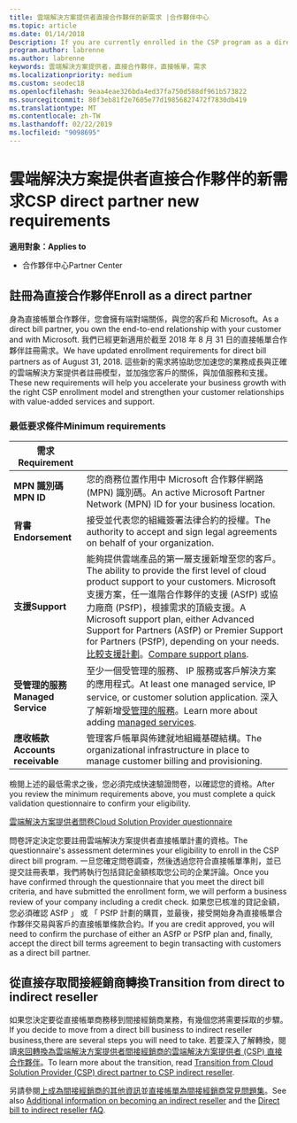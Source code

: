 ```yaml
---
title: 雲端解決方案提供者直接合作夥伴的新需求 |合作夥伴中心
ms.topic: article
ms.date: 01/14/2018
Description: If you are currently enrolled in the CSP program as a direct partner, you should prepare to meet these updated support and services requirements.
program.author: labrenne
ms.author: labrenne
keywords: 雲端解決方案提供者，直接合作夥伴，直接帳單，需求
ms.localizationpriority: medium
ms.custom: seodec18
ms.openlocfilehash: 9eaa4eae326bda4ed37fa750d588df961b573822
ms.sourcegitcommit: 80f3eb81f2e7605e77d19856827472f7830db419
ms.translationtype: MT
ms.contentlocale: zh-TW
ms.lasthandoff: 02/22/2019
ms.locfileid: "9098695"
---
```

# <a name="csp-direct-partner-new-requirements"></a><span data-ttu-id="cb569-103">雲端解決方案提供者直接合作夥伴的新需求</span><span class="sxs-lookup"><span data-stu-id="cb569-103">CSP direct partner new requirements</span></span>

**<span data-ttu-id="cb569-104">適用對象：</span><span class="sxs-lookup"><span data-stu-id="cb569-104">Applies to</span></span>**

- <span data-ttu-id="cb569-105">合作夥伴中心</span><span class="sxs-lookup"><span data-stu-id="cb569-105">Partner Center</span></span>

## <a name="enroll-as-a-direct-partner"></a><span data-ttu-id="cb569-106">註冊為直接合作夥伴</span><span class="sxs-lookup"><span data-stu-id="cb569-106">Enroll as a direct partner</span></span>

<span data-ttu-id="cb569-107">身為直接帳單合作夥伴，您會擁有端對端關係，與您的客戶和 Microsoft。</span><span class="sxs-lookup"><span data-stu-id="cb569-107">As a direct bill partner, you own the end-to-end relationship with your customer and with Microsoft.</span></span> <span data-ttu-id="cb569-108">我們已經更新適用於截至 2018 年 8 月 31 日的直接帳單合作夥伴註冊需求。</span><span class="sxs-lookup"><span data-stu-id="cb569-108">We have updated enrollment requirements for direct bill partners as of August 31, 2018.</span></span> <span data-ttu-id="cb569-109">這些新的需求將協助您加速您的業務成長與正確的雲端解決方案提供者註冊模型，並加強您客戶的關係，與加值服務和支援。</span><span class="sxs-lookup"><span data-stu-id="cb569-109">These new requirements will help you accelerate your business growth with the right CSP enrollment model and strengthen your customer relationships with value-added services and support.</span></span> 

### <a name="minimum-requirements"></a><span data-ttu-id="cb569-110">最低要求條件</span><span class="sxs-lookup"><span data-stu-id="cb569-110">Minimum requirements</span></span>

|**<span data-ttu-id="cb569-111">需求</span><span class="sxs-lookup"><span data-stu-id="cb569-111">Requirement</span></span>**|                             |
|--------------------------------|--------------------------------------------------------------|
|**<span data-ttu-id="cb569-112">MPN 識別碼</span><span class="sxs-lookup"><span data-stu-id="cb569-112">MPN ID</span></span>**   |<span data-ttu-id="cb569-113">您的商務位置作用中 Microsoft 合作夥伴網路 (MPN) 識別碼。</span><span class="sxs-lookup"><span data-stu-id="cb569-113">An active Microsoft Partner Network (MPN) ID for your business location.</span></span>   |
|**<span data-ttu-id="cb569-114">背書</span><span class="sxs-lookup"><span data-stu-id="cb569-114">Endorsement</span></span>**   |<span data-ttu-id="cb569-115">接受並代表您的組織簽署法律合約的授權。</span><span class="sxs-lookup"><span data-stu-id="cb569-115">The authority to accept and sign legal agreements on behalf of your organization.</span></span>|
|**<span data-ttu-id="cb569-116">支援</span><span class="sxs-lookup"><span data-stu-id="cb569-116">Support</span></span>**  |<span data-ttu-id="cb569-117">能夠提供雲端產品的第一層支援新增至您的客戶。</span><span class="sxs-lookup"><span data-stu-id="cb569-117">The ability to provide the first level of cloud product support to your customers.</span></span> <span data-ttu-id="cb569-118">Microsoft 支援方案，任一進階合作夥伴的支援 (ASfP) 或協力廠商 (PSfP)，根據需求的頂級支援。</span><span class="sxs-lookup"><span data-stu-id="cb569-118">A Microsoft support plan, either Advanced Support for Partners (ASfP) or Premier Support for Partners (PSfP), depending on your needs.</span></span> <span data-ttu-id="cb569-119">[比較支援計劃](https://partner.microsoft.com/en-US/support/partnersupport)。</span><span class="sxs-lookup"><span data-stu-id="cb569-119">[Compare support plans](https://partner.microsoft.com/en-US/support/partnersupport).</span></span> |
|**<span data-ttu-id="cb569-120">受管理的服務</span><span class="sxs-lookup"><span data-stu-id="cb569-120">Managed Service</span></span>**   |<span data-ttu-id="cb569-121">至少一個受管理的服務、 IP 服務或客戶解決方案的應用程式。</span><span class="sxs-lookup"><span data-stu-id="cb569-121">At least one managed service, IP service, or customer solution application.</span></span> <span data-ttu-id="cb569-122">深入了解新增[受管理的服務](https://partner.microsoft.com/en-US/business-opportunities/managed-services-provider)。</span><span class="sxs-lookup"><span data-stu-id="cb569-122">Learn more about adding [managed services](https://partner.microsoft.com/en-US/business-opportunities/managed-services-provider).</span></span>|
|**<span data-ttu-id="cb569-123">應收帳款</span><span class="sxs-lookup"><span data-stu-id="cb569-123">Accounts receivable</span></span>** |<span data-ttu-id="cb569-124">管理客戶帳單與佈建就地組織基礎結構。</span><span class="sxs-lookup"><span data-stu-id="cb569-124">The organizational infrastructure in place to manage customer billing and provisioning.</span></span> 

<span data-ttu-id="cb569-125">檢閱上述的最低需求之後，您必須完成快速驗證問卷，以確認您的資格。</span><span class="sxs-lookup"><span data-stu-id="cb569-125">After you review the minimum requirements above, you must complete a quick validation questionnaire to confirm your eligibility.</span></span> 

[<span data-ttu-id="cb569-126">雲端解決方案提供者問卷</span><span class="sxs-lookup"><span data-stu-id="cb569-126">Cloud Solution Provider questionnaire</span></span>](https://partner.microsoft.com/cloud-solution-provider/assessment)

<span data-ttu-id="cb569-127">問卷評定決定您要註冊雲端解決方案提供者直接帳單計畫的資格。</span><span class="sxs-lookup"><span data-stu-id="cb569-127">The questionnaire's assessment determines your eligibility to enroll in the CSP direct bill program.</span></span> <span data-ttu-id="cb569-128">一旦您確定問卷調查，然後透過您符合直接帳單準則，並已提交註冊表單，我們將執行包括貸記金額核取您公司的企業評論。</span><span class="sxs-lookup"><span data-stu-id="cb569-128">Once you have confirmed through the questionnaire that you meet the direct bill criteria, and have submitted the enrollment form, we will perform a business review of your company including a credit check.</span></span> <span data-ttu-id="cb569-129">如果您已核准的貸記金額，您必須確認 ASfP 」 或 「 PSfP 計劃的購買，並最後，接受開始身為直接帳單合作夥伴交易與客戶的直接帳單條款合約。</span><span class="sxs-lookup"><span data-stu-id="cb569-129">If you are credit approved, you will need to confirm the purchase of either an ASfP or PSfP plan and, finally, accept the direct bill terms agreement to begin transacting with customers as a direct bill partner.</span></span>

## <a name="transition-from-direct-to-indirect-reseller"></a><span data-ttu-id="cb569-130">從直接存取間接經銷商轉換</span><span class="sxs-lookup"><span data-stu-id="cb569-130">Transition from direct to indirect reseller</span></span>

<span data-ttu-id="cb569-131">如果您決定要從直接帳單商務移到間接經銷商業務，有幾個您將需要採取的步驟。</span><span class="sxs-lookup"><span data-stu-id="cb569-131">If you decide to move from a direct bill business to indirect reseller business,there are several steps you will need to take.</span></span> <span data-ttu-id="cb569-132">若要深入了解轉換，閱讀[來回轉換為雲端解決方案提供者間接經銷商的雲端解決方案提供者 (CSP) 直接合作夥伴](transition-direct-to-indirect.md)。</span><span class="sxs-lookup"><span data-stu-id="cb569-132">To learn more about the transition, read [Transition from Cloud Solution Provider (CSP) direct partner to CSP indirect reseller](transition-direct-to-indirect.md).</span></span> 

<span data-ttu-id="cb569-133">另請參閱[上成為間接經銷商的其他資訊](https://assetsprod.microsoft.com/csp-directbill-to-indirect-transition.pdf)並[直接帳單為間接經銷商常見問題集](https://assetsprod.microsoft.com/mpn/direct-bill-partner-faq.pdf)。</span><span class="sxs-lookup"><span data-stu-id="cb569-133">See also [Additional information on becoming an indirect reseller](https://assetsprod.microsoft.com/csp-directbill-to-indirect-transition.pdf) and the [Direct bill to indirect reseller fAQ](https://assetsprod.microsoft.com/mpn/direct-bill-partner-faq.pdf).</span></span>
